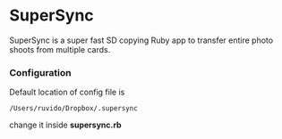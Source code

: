 # SuperSync

SuperSync is a super fast SD copying Ruby app to transfer entire photo shoots from multiple cards.

### Configuration

Default location of config file is 

    /Users/ruvido/Dropbox/.supersync

change it inside **supersync.rb**